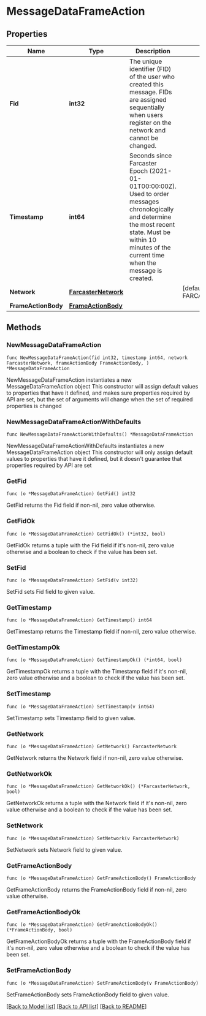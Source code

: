 # MessageDataFrameAction

## Properties

Name | Type | Description | Notes
------------ | ------------- | ------------- | -------------
**Fid** | **int32** | The unique identifier (FID) of the user who created this message. FIDs are assigned sequentially when users register on the network and cannot be changed. | 
**Timestamp** | **int64** | Seconds since Farcaster Epoch (2021-01-01T00:00:00Z). Used to order messages chronologically and determine the most recent state. Must be within 10 minutes of the current time when the message is created. | 
**Network** | [**FarcasterNetwork**](FarcasterNetwork.md) |  | [default to FARCASTERNETWORK_FARCASTER_NETWORK_MAINNET]
**FrameActionBody** | [**FrameActionBody**](FrameActionBody.md) |  | 

## Methods

### NewMessageDataFrameAction

`func NewMessageDataFrameAction(fid int32, timestamp int64, network FarcasterNetwork, frameActionBody FrameActionBody, ) *MessageDataFrameAction`

NewMessageDataFrameAction instantiates a new MessageDataFrameAction object
This constructor will assign default values to properties that have it defined,
and makes sure properties required by API are set, but the set of arguments
will change when the set of required properties is changed

### NewMessageDataFrameActionWithDefaults

`func NewMessageDataFrameActionWithDefaults() *MessageDataFrameAction`

NewMessageDataFrameActionWithDefaults instantiates a new MessageDataFrameAction object
This constructor will only assign default values to properties that have it defined,
but it doesn't guarantee that properties required by API are set

### GetFid

`func (o *MessageDataFrameAction) GetFid() int32`

GetFid returns the Fid field if non-nil, zero value otherwise.

### GetFidOk

`func (o *MessageDataFrameAction) GetFidOk() (*int32, bool)`

GetFidOk returns a tuple with the Fid field if it's non-nil, zero value otherwise
and a boolean to check if the value has been set.

### SetFid

`func (o *MessageDataFrameAction) SetFid(v int32)`

SetFid sets Fid field to given value.


### GetTimestamp

`func (o *MessageDataFrameAction) GetTimestamp() int64`

GetTimestamp returns the Timestamp field if non-nil, zero value otherwise.

### GetTimestampOk

`func (o *MessageDataFrameAction) GetTimestampOk() (*int64, bool)`

GetTimestampOk returns a tuple with the Timestamp field if it's non-nil, zero value otherwise
and a boolean to check if the value has been set.

### SetTimestamp

`func (o *MessageDataFrameAction) SetTimestamp(v int64)`

SetTimestamp sets Timestamp field to given value.


### GetNetwork

`func (o *MessageDataFrameAction) GetNetwork() FarcasterNetwork`

GetNetwork returns the Network field if non-nil, zero value otherwise.

### GetNetworkOk

`func (o *MessageDataFrameAction) GetNetworkOk() (*FarcasterNetwork, bool)`

GetNetworkOk returns a tuple with the Network field if it's non-nil, zero value otherwise
and a boolean to check if the value has been set.

### SetNetwork

`func (o *MessageDataFrameAction) SetNetwork(v FarcasterNetwork)`

SetNetwork sets Network field to given value.


### GetFrameActionBody

`func (o *MessageDataFrameAction) GetFrameActionBody() FrameActionBody`

GetFrameActionBody returns the FrameActionBody field if non-nil, zero value otherwise.

### GetFrameActionBodyOk

`func (o *MessageDataFrameAction) GetFrameActionBodyOk() (*FrameActionBody, bool)`

GetFrameActionBodyOk returns a tuple with the FrameActionBody field if it's non-nil, zero value otherwise
and a boolean to check if the value has been set.

### SetFrameActionBody

`func (o *MessageDataFrameAction) SetFrameActionBody(v FrameActionBody)`

SetFrameActionBody sets FrameActionBody field to given value.



[[Back to Model list]](../README.md#documentation-for-models) [[Back to API list]](../README.md#documentation-for-api-endpoints) [[Back to README]](../README.md)


